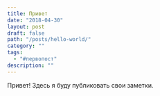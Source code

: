 ```yaml
---
title: Привет
date: "2018-04-30"
layout: post
draft: false
path: "/posts/hello-world/"
category: ""
tags:
  - "#первопост"
description: ""
---
```


Привет! Здесь я буду публиковать свои заметки.
